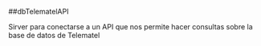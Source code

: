 <!-- README.md -->
##dbTelematelAPI

Sirver para conectarse a un API que nos permite hacer consultas
sobre la base de datos de Telematel
